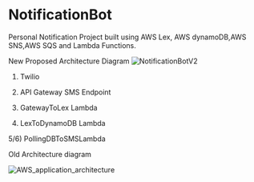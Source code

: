 # NotificationBot

Personal Notification Project built using AWS Lex, AWS dynamoDB,AWS SNS,AWS SQS and Lambda Functions. 

New Proposed Architecture Diagram
![NotificationBotV2](https://user-images.githubusercontent.com/16285362/120752021-ca7d3b80-c4bd-11eb-8aca-5cdad4fbed19.png)

1) Twilio

2) API Gateway SMS Endpoint

3) GatewayToLex Lambda

4) LexToDynamoDB Lambda

5/6) PollingDBToSMSLambda


Old Architecture diagram 


![AWS_application_architecture](https://user-images.githubusercontent.com/16285362/118759088-2fc9ff00-b825-11eb-93f8-58f6d94170f5.jpg)



